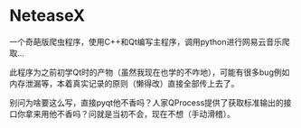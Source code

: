 # NeteaseX
一个奇葩版爬虫程序，使用C++和Qt编写主程序，调用python进行网易云音乐爬取...

此程序为之前初学Qt时的产物（虽然我现在也学的不咋地），可能有很多bug例如内存泄漏等，本着真实记录的原则（懒得改）直接全部传上去了。

别问为啥要这么写，直接pyqt他不香吗？人家QProcess提供了获取标准输出的接口你拿来用他不香吗？问就是当初不会，现在不想（手动滑稽）。
